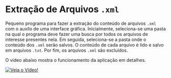 # Extração de Arquivos `.xml`

Pequeno programa para fazer a extração do conteúdo de arquivos `.xml` com o auxílo de uma interface gráfica. Inicialmente, seleciona-se uma pasta na qual o programa deve fazer uma busca por todos os arquivos de interesse presentes nela. Em seguida, seleciona-se a pasta onde o conteúdo dos `.xml` serão salvos. O conteúdo de cada arquivo é lido e salvo em arquivos `.txt`. Por fim, os arquivos `.xml` são excluídos.

O vídeo abaixo mostra o funcionamento da aplicação em detalhes.

[![Veja o Vídeo!](https://img.youtube.com/vi/WnN_BTi3hIc/hqdefault.jpg)](https://www.youtube.com/watch?v=WnN_BTi3hIc)
